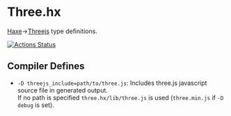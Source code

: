 
# Three.hx

[Haxe](https://haxe.org/)→[Threejs](https://threejs.org/) type definitions.

[![Actions Status](https://github.com/tong/three.hx/workflows/CI/badge.svg)](https://github.com/tong/three.hx)

## Compiler Defines

 * `-D threejs_include=path/to/three.js`: Includes three.js javascript source file in generated output.  
 If no path is specified `three.hx/lib/three.js` is used (`three.min.js` if `-D debug` is set).
